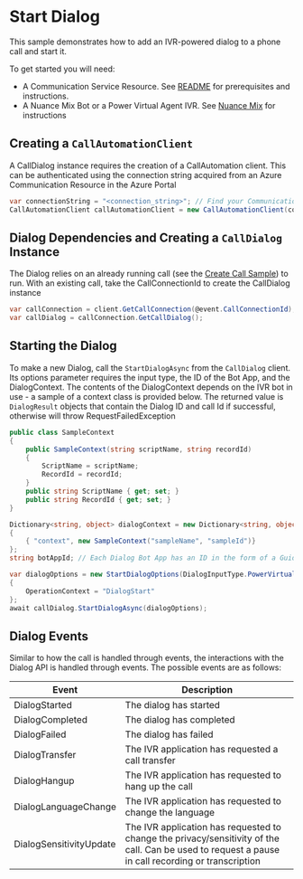# Start Dialog

This sample demonstrates how to add an IVR-powered dialog to a phone call and start it.

To get started you will need:
- A Communication Service Resource.  See [README][README] for prerequisites and instructions.
- A Nuance Mix Bot or a Power Virtual Agent IVR. See [Nuance Mix][Nuance_Mix] for instructions

## Creating a `CallAutomationClient`

A CallDialog instance requires the creation of a CallAutomation client. This can be authenticated using the connection string acquired from an Azure Communication Resource in the Azure Portal
```C#
var connectionString = "<connection_string>"; // Find your Communication Services resource in the Azure portal
CallAutomationClient callAutomationClient = new CallAutomationClient(connectionString);
```

## Dialog Dependencies and Creating a `CallDialog` Instance

The Dialog relies on an already running call (see the [Create Call Sample][create_call_sample]) to run. With an existing call, take the CallConnectionId to create the CallDialog instance
```C#
var callConnection = client.GetCallConnection(@event.CallConnectionId);
var callDialog = callConnection.GetCallDialog();
```

## Starting the Dialog

To make a new Dialog, call the `StartDialogAsync` from the `CallDialog` client. Its options parameter requires the input type, the ID of the Bot App, and the DialogContext. The contents of the DialogContext depends on the IVR bot in use - a sample of a context class is provided below.
The returned value is `DialogResult` objects that contain the Dialog ID and call Id if successful, otherwise will throw RequestFailedException
```C#
public class SampleContext
{
    public SampleContext(string scriptName, string recordId)
    {
        ScriptName = scriptName;
        RecordId = recordId;
    }
    public string ScriptName { get; set; }
    public string RecordId { get; set; }
}
```
```C#
Dictionary<string, object> dialogContext = new Dictionary<string, object>()
{
    { "context", new SampleContext("sampleName", "sampleId")}
};
string botAppId; // Each Dialog Bot App has an ID in the form of a Guid. See the Quickstart for an example of how to acquire the botAppId
```
```C#
var dialogOptions = new StartDialogOptions(DialogInputType.PowerVirtualAgents, botAppId, dialogContext)
{
    OperationContext = "DialogStart"
};
await callDialog.StartDialogAsync(dialogOptions);
```

## Dialog Events

Similar to how the call is handled through events, the interactions with the Dialog API is handled through events. The possible events are as follows:

| Event             | Description |
| ----------------- | ------------ |
| DialogStarted | The dialog has started |
| DialogCompleted | The dialog has completed |
| DialogFailed | The dialog has failed |
| DialogTransfer | The IVR application has requested a call transfer |
| DialogHangup | The IVR application has requested to hang up the call |
| DialogLanguageChange | The IVR application has requested to change the language |
| DialogSensitivityUpdate | The IVR application has requested to change the privacy/sensitivity of the call. Can be used to request a pause in call recording or transcription |

<!-- Links -->
[README]: https://github.com/Azure/azure-sdk-for-net/blob/a20e269162fa88a43e5ba0e5bb28f2e76c74a484/sdk/communication/Azure.Communication.CallingServer/README.md#getting-started
[create_call_sample]: https://github.com/Azure/azure-sdk-for-net/blob/a20e269162fa88a43e5ba0e5bb28f2e76c74a484/sdk/communication/Azure.Communication.CallingServer/samples/Sample1_CreateCallAsync.md
[Nuance_Mix]: https://docs.nuance.com/mix/